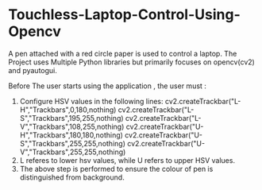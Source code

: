 # Touchless-Laptop-Control-Using-Opencv

A pen attached with a red circle paper is used to control a laptop. The Project uses Multiple Python libraries but primarily focuses on opencv(cv2) and pyautogui.

Before The user starts using the application , the user must :
1. Configure HSV values in the following lines:
    cv2.createTrackbar("L-H","Trackbars",0,180,nothing)
    cv2.createTrackbar("L-S","Trackbars",195,255,nothing)
    cv2.createTrackbar("L-V","Trackbars",108,255,nothing)
    cv2.createTrackbar("U-H","Trackbars",180,180,nothing)
    cv2.createTrackbar("U-S","Trackbars",255,255,nothing)
    cv2.createTrackbar("U-V","Trackbars",255,255,nothing)
2. L referes to lower hsv values, while U refers to upper HSV values.
3. The above step is performed to ensure the colour of pen is distinguished from background.
